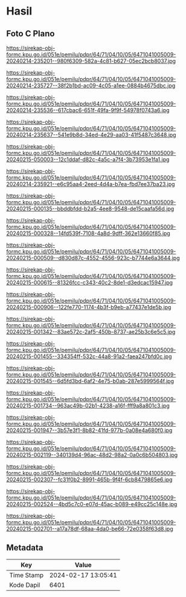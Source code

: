 # Hasil

## Foto C Plano

https://sirekap-obj-formc.kpu.go.id/051e/pemilu/pdpr/64/71/04/10/05/6471041005009-20240214-235201--980f6309-582a-4c81-b627-05ec2bcb8037.jpg

https://sirekap-obj-formc.kpu.go.id/051e/pemilu/pdpr/64/71/04/10/05/6471041005009-20240214-235727--38f2b1bd-ac09-4c05-a1ee-0884b4675dbc.jpg

https://sirekap-obj-formc.kpu.go.id/051e/pemilu/pdpr/64/71/04/10/05/6471041005009-20240214-235536--617cbac6-651f-49fa-9f9f-54978f0743a6.jpg

https://sirekap-obj-formc.kpu.go.id/051e/pemilu/pdpr/64/71/04/10/05/6471041005009-20240214-235637--541e9b8d-34ed-4e29-aa03-41f5487c3648.jpg

https://sirekap-obj-formc.kpu.go.id/051e/pemilu/pdpr/64/71/04/10/05/6471041005009-20240215-050003--12c1ddaf-d82c-4a5c-a7f4-3b73953e1fa1.jpg

https://sirekap-obj-formc.kpu.go.id/051e/pemilu/pdpr/64/71/04/10/05/6471041005009-20240214-235921--e6c95aa4-2eed-4d4a-b7ea-fbd7ee37ba23.jpg

https://sirekap-obj-formc.kpu.go.id/051e/pemilu/pdpr/64/71/04/10/05/6471041005009-20240215-000135--bbddbfdd-b2a5-4ee8-9548-de15caafa56d.jpg

https://sirekap-obj-formc.kpu.go.id/051e/pemilu/pdpr/64/71/04/10/05/6471041005009-20240215-000328--14fd539f-7108-4a8d-9dff-362e13660f85.jpg

https://sirekap-obj-formc.kpu.go.id/051e/pemilu/pdpr/64/71/04/10/05/6471041005009-20240215-000509--d830d87c-4552-4556-923c-b7744e6a3644.jpg

https://sirekap-obj-formc.kpu.go.id/051e/pemilu/pdpr/64/71/04/10/05/6471041005009-20240215-000615--81326fcc-c343-40c2-8de1-d3edcac15947.jpg

https://sirekap-obj-formc.kpu.go.id/051e/pemilu/pdpr/64/71/04/10/05/6471041005009-20240215-000906--122fe770-1174-4b3f-b9eb-a77437e1de5b.jpg

https://sirekap-obj-formc.kpu.go.id/051e/pemilu/pdpr/64/71/04/10/05/6471041005009-20240215-001342--83ae572c-2af5-450b-8737-ae25b3c6e5c5.jpg

https://sirekap-obj-formc.kpu.go.id/051e/pemilu/pdpr/64/71/04/10/05/6471041005009-20240215-001455--334354ff-532c-44a8-91a2-faea247bfd0c.jpg

https://sirekap-obj-formc.kpu.go.id/051e/pemilu/pdpr/64/71/04/10/05/6471041005009-20240215-001545--6d5fd3bd-6af2-4e75-b0ab-287e5999564f.jpg

https://sirekap-obj-formc.kpu.go.id/051e/pemilu/pdpr/64/71/04/10/05/6471041005009-20240215-001734--963ac49b-02b1-4238-a16f-fff9a8a801c3.jpg

https://sirekap-obj-formc.kpu.go.id/051e/pemilu/pdpr/64/71/04/10/05/6471041005009-20240215-001947--3b57e3f1-8b82-41fd-977b-0a08e4a680f0.jpg

https://sirekap-obj-formc.kpu.go.id/051e/pemilu/pdpr/64/71/04/10/05/6471041005009-20240215-002119--340139d4-96ac-48d2-98a2-0a0c6b504803.jpg

https://sirekap-obj-formc.kpu.go.id/051e/pemilu/pdpr/64/71/04/10/05/6471041005009-20240215-002307--fc31f0b2-8991-465b-9f4f-6cb8479865e6.jpg

https://sirekap-obj-formc.kpu.go.id/051e/pemilu/pdpr/64/71/04/10/05/6471041005009-20240215-002524--4bd5c7c0-e07d-45ac-b089-e49cc25c148e.jpg

https://sirekap-obj-formc.kpu.go.id/051e/pemilu/pdpr/64/71/04/10/05/6471041005009-20240215-002701--a17a78df-68aa-4da0-be66-72e0358f63d8.jpg


## Metadata

| Key        | Value               |
| ---------- | ------------------- |
| Time Stamp | 2024-02-17 13:05:41 |
| Kode Dapil | 6401                |




